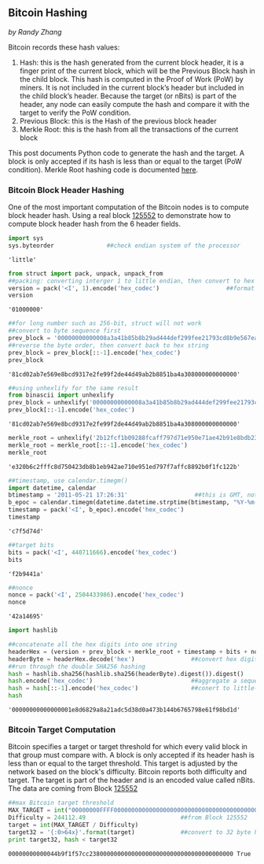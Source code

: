 ## Bitcoin Hashing
*by Randy Zhang*

Bitcoin records these hash values:
1. Hash: this is the hash generated from the current block header, it is a finger print of the current block, which will be the Previous Block hash in the child block. This hash is computed in the Proof of Work (PoW) by miners. It is not included in the current block’s header but included in the child block’s header. Because the target (or nBits) is part of the header, any node can easily compute the hash and compare it with the target to verify the PoW condition.
2. Previous Block: this is the Hash of the previous block header
3. Merkle Root: this is the hash from all the transactions of the current block

This post documents Python code to generate the hash and the target. A block is only accepted if its hash is less than or equal to the target (PoW condition). Merkle Root hashing code is documented [here](https://github.com/ranzhang/blockchain/tree/master/crypto/hashing).

### Bitcoin Block Header Hashing
One of the most important computation of the Bitcoin nodes is to compute block header hash. 
Using a real block [125552](https://blockchain.info/block/00000000000000001e8d6829a8a21adc5d38d0a473b144b6765798e61f98bd1d) to demonstrate how to compute block header hash from the 6 header fields. 


```python
import sys
sys.byteorder               ##check endian system of the processor
```




    'little'




```python
from struct import pack, unpack, unpack_from
##packing: converting interger 1 to little endian, then convert to hex string
version = pack('<I', 1).encode('hex_codec')                   ##format string: < little-endia, I unsigned int
version
```




    '01000000'




```python
##for long number such as 256-bit, struct will not work
##convert to byte sequence first
prev_block = '00000000000008a3a41b85b8b29ad444def299fee21793cd8b9e567eab02cd81'.decode('hex')
##reverse the byte order, then convert back to hex string
prev_block = prev_block[::-1].encode('hex_codec') 
prev_block
```




    '81cd02ab7e569e8bcd9317e2fe99f2de44d49ab2b8851ba4a308000000000000'




```python
##using unhexlify for the same result
from binascii import unhexlify
prev_block = unhexlify('00000000000008a3a41b85b8b29ad444def299fee21793cd8b9e567eab02cd81')
prev_block[::-1].encode('hex_codec') 
```




    '81cd02ab7e569e8bcd9317e2fe99f2de44d49ab2b8851ba4a308000000000000'




```python
merkle_root = unhexlify('2b12fcf1b09288fcaff797d71e950e71ae42b91e8bdb2304758dfcffc2b620e3')
merkle_root = merkle_root[::-1].encode('hex_codec') 
merkle_root
```




    'e320b6c2fffc8d750423db8b1eb942ae710e951ed797f7affc8892b0f1fc122b'




```python
##timestamp, use calendar.timegm() 
import datetime, calendar
btimestamp = '2011-05-21 17:26:31'                   ##this is GMT, not local time
b_epoc = calendar.timegm(datetime.datetime.strptime(btimestamp, "%Y-%m-%d %H:%M:%S").timetuple())
timestamp = pack('<I', b_epoc).encode('hex_codec') 
timestamp
```




    'c7f5d74d'




```python
##target bits
bits = pack('<I', 440711666).encode('hex_codec') 
bits 
```




    'f2b9441a'




```python
##nonce
nonce = pack('<I', 2504433986).encode('hex_codec') 
nonce 
```




    '42a14695'




```python
import hashlib

##concatenate all the hex digits into one string
headerHex = (version + prev_block + merkle_root + timestamp + bits + nonce)
headerByte = headerHex.decode('hex')                ##convert hex digits into a sequence of bytes
##run through the double SHA256 hashing
hash = hashlib.sha256(hashlib.sha256(headerByte).digest()).digest()
hash.encode('hex_codec')                            ##aggregate a sequence of bytes into a hex string
hash = hash[::-1].encode('hex_codec')               ##conert to little-endian representation
hash
```




    '00000000000000001e8d6829a8a21adc5d38d0a473b144b6765798e61f98bd1d'



### Bitcoin Target Computation
Bitcoin specifies a target or target threshold for which every valid block in that group must compare with. A block is only accepted if its header hash is less than or equal to the target threshold. This target is adjusted by the network based on the block's difficulty. Bitcoin reports both difficulty and target. The target is part of the header and is an encoded value called nBits. The data are coming from Block [125552](https://blockchain.info/block/00000000000000001e8d6829a8a21adc5d38d0a473b144b6765798e61f98bd1d) 


```python
##max Bitcoin target threshold
MAX_TARGET = int("00000000FFFF0000000000000000000000000000000000000000000000000000", 16)            ## Hex, Base16
Difficulty = 244112.49                           ##from Block 125552
target = int(MAX_TARGET / Difficulty)
target32 = '{:0>64x}'.format(target)             ##convert to 32 byte hex notation; nBits = 1a44b9f2 or 440711666 
print target32, hash < target32
```

    00000000000044b9f1f57cc23800000000000000000000000000000000000000 True
